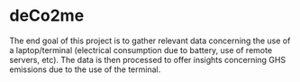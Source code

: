 # deCo2me


The end goal of this project is to gather relevant data concerning the use of a laptop/terminal (electrical consumption due to battery, use of remote servers, etc). The data is then processed to offer insights concerning GHS emissions due to the use of the terminal.
